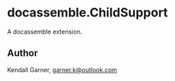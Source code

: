 # docassemble.ChildSupport

A docassemble extension.

## Author

Kendall Garner, garner.k@outlook.com

